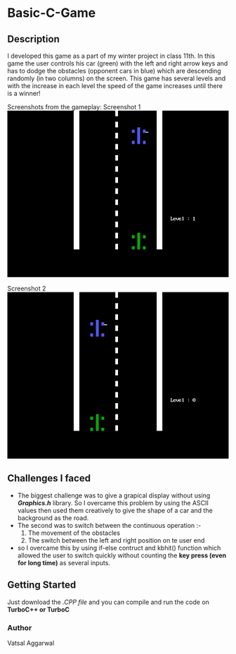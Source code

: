 # Basic-C-Game
## Description

I developed this game as a part of my winter project in class 11th. In this game the user controls his car (green) with the left and right arrow keys and has to dodge the obstacles (opponent cars in blue) which are descending randomly (in two columns) on the screen. This game has several levels and with the increase in each level the speed of the game increases until there is a winner!

Screenshots from the gameplay:
Screenshot 1
![first_image](https://github.com/va26/Basic-C-Game/blob/master/Screenshot(1).jpg)

Screenshot 2
![second_image](https://github.com/va26/Basic-C-Game/blob/master/Screenshot(2).jpg)

## Challenges I faced
* The biggest challenge was to give a grapical display without using __*Graphics.h*__ library. So I overcame this problem by using the ASCII values then used them creatively to give the shape of a car and the background as the road.
* The second was to switch between the continuous operation :-
  1. The movement of the obstacles
  2. The switch between the left and right position on te user end
* so I overcame this by using if-else contruct and kbhit() function which allowed the user to switch quickly without counting the __key press (even for long time)__ as several inputs.

## Getting Started

Just download the *.CPP file* and you can compile and run the code on __TurboC++ or TurboC__

### Author

Vatsal Aggarwal

 
